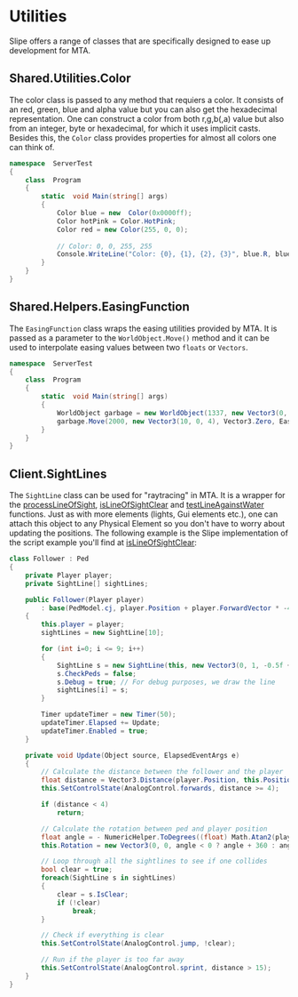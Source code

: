 # Utilities
Slipe offers a range of classes that are specifically designed to ease up development for MTA.

## Shared.Utilities.Color
The color class is passed to any method that requiers a color. It consists of an red, green, blue and alpha value but you can also get the hexadecimal representation. One can construct a color from both r,g,b(,a) value but also from an integer, byte or hexadecimal, for which it uses implicit casts. Besides this, the `Color` class provides properties for almost all colors one can think of.
```csharp
namespace  ServerTest
{
    class  Program
    {
        static  void Main(string[] args)
        {
            Color blue = new  Color(0x0000ff);
            Color hotPink = Color.HotPink;
            Color red = new Color(255, 0, 0);
            
            // Color: 0, 0, 255, 255
            Console.WriteLine("Color: {0}, {1}, {2}, {3}", blue.R, blue.G, blue.B, blue.A);
        }
    }
}
```
## Shared.Helpers.EasingFunction
The `EasingFunction` class wraps the easing utilities provided by MTA. It is passed as a parameter to the `WorldObject.Move()` method and it can be used to interpolate easing values between two `floats` or `Vectors`. 
```csharp
namespace  ServerTest
{
    class  Program
    {
        static  void Main(string[] args)
        {
            WorldObject garbage = new WorldObject(1337, new Vector3(0, 0, 4));
            garbage.Move(2000, new Vector3(10, 0, 4), Vector3.Zero, EasingFunction.InOutElastic);
        }
    }
}
```
## Client.SightLines
The `SightLine` class can be used for "raytracing" in MTA. It is a wrapper for the [processLineOfSight](https://wiki.multitheftauto.com/wiki/ProcessLineOfSight), [isLineOfSightClear](https://wiki.multitheftauto.com/wiki/IsLineOfSightClear) and [testLineAgainstWater](https://wiki.multitheftauto.com/wiki/TestLineAgainstWater) functions. Just as with more elements (lights, Gui elements etc.), one can attach this object to any Physical Element so you don't have to worry about updating the positions. The following example is the Slipe implementation of the script example you'll find at [isLineOfSightClear](https://wiki.multitheftauto.com/wiki/IsLineOfSightClear):
```csharp
class Follower : Ped
{
    private Player player;
    private SightLine[] sightLines;

    public Follower(Player player)
        : base(PedModel.cj, player.Position + player.ForwardVector * -4)
    {
        this.player = player;            
        sightLines = new SightLine[10];

        for (int i=0; i <= 9; i++)
        {
            SightLine s = new SightLine(this, new Vector3(0, 1, -0.5f + i * 0.2f), Matrix4x4.Identity);
            s.CheckPeds = false;                
            s.Debug = true; // For debug purposes, we draw the line
            sightLines[i] = s;
        }

        Timer updateTimer = new Timer(50);
        updateTimer.Elapsed += Update;
        updateTimer.Enabled = true;
    }

    private void Update(Object source, ElapsedEventArgs e)
    {
        // Calculate the distance between the follower and the player
        float distance = Vector3.Distance(player.Position, this.Position);
        this.SetControlState(AnalogControl.forwards, distance >= 4);

        if (distance < 4)
            return;

        // Calculate the rotation between ped and player position
        float angle = - NumericHelper.ToDegrees((float) Math.Atan2(player.Position.X - this.Position.X, player.Position.Y - this.Position.Y));
        this.Rotation = new Vector3(0, 0, angle < 0 ? angle + 360 : angle);

        // Loop through all the sightlines to see if one collides
        bool clear = true;
        foreach(SightLine s in sightLines)
        {
            clear = s.IsClear;
            if (!clear)
                break;
        }

        // Check if everything is clear
        this.SetControlState(AnalogControl.jump, !clear);

        // Run if the player is too far away
        this.SetControlState(AnalogControl.sprint, distance > 15);
    }
}
```